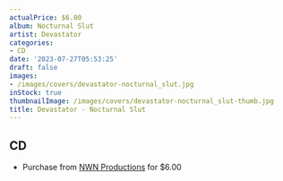 ```yaml
---
actualPrice: $6.00
album: Nocturnal Slut
artist: Devastator
categories:
- CD
date: '2023-07-27T05:53:25'
draft: false
images:
- /images/covers/devastator-nocturnal_slut.jpg
inStock: true
thumbnailImage: /images/covers/devastator-nocturnal_slut-thumb.jpg
title: Devastator - Nocturnal Slut
---
```


## CD
* Purchase from [NWN Productions](http://shop.nwnprod.com/index.php?route=product/product&path=93&product_id=1358&sort=pd.name&order=ASC) for $6.00
